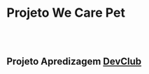 <h1>Projeto We Care Pet</h1>
<br>
<br>
<h2> Projeto Apredizagem <a href="https://rodolfomori.com.br/devclub">DevClub</a></h2>

